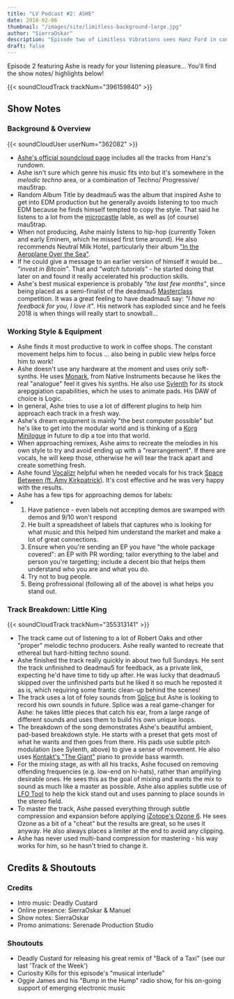```yaml
---
title: "LV Podcast #2: ASHE"
date: 2018-02-06
thumbnail: "/images/site/limitless-background-large.jpg"
author: "SierraOskar"
description: "Episode two of Limitless Vibrations sees Hanz Ford in conversation with fellow Canadian producer Ashe. Listen now to hear about the joys of working in coffee shops and his stonking track 'Little King'..."
draft: false
---
```

Episode 2 featuring Ashe is ready for your listening pleasure... You'll find the show notes/ highlights below!

{{< soundCloudTrack trackNum="396159840" >}}

## Show Notes

### Background & Overview

{{< soundCloudUser userNum="362082" >}}

*   [Ashe's official soundcloud page](https://soundcloud.com/asheofficial/tracks) includes all the tracks from Hanz's rundown.
*   Ashe isn't sure which genre his music fits into but it's somewhere in the *melodic techno* area, or a combination of Techno/ Progressive/ mau5trap.
*   Random Album Title by deadmau5 was the album that inspired Ashe to get into EDM production but he generally avoids listening to too much EDM because he finds himself tempted to copy the style. That said he listens to a lot from the [microcastle](https://microcastle.bandcamp.com) lable, as well as (of course) mau5trap.
*   When not producing, Ashe mainly listens to hip-hop (currently Token and early Eminem, which he missed first time around). He also recommends Neutral Milk Hotel, particularly their album ["In the Aeroplane Over the Sea"](https://www.popmatters.com/194640-what-in-the-aeroplane-over-the-sea-is-really-about-2495516849.html).
*   If he could give a message to an earlier version of himself it would be... _"invest in Bitcoin"_. That and _"watch tutorials"_ - he started doing that later on and found it really accelerated his production skills.
*   Ashe's best musical experience is probably _"the last few months"_, since being placed as a semi-finalist of the deadmau5 [Masterclass](http://www.masterclass.com) competition. It was a great feeling to have deadmau5 say: _"I have no feedback for you, I love it"_. His network has exploded since and he feels 2018 is when things will really start to snowball...

### Working Style & Equipment

*   Ashe finds it most productive to work in coffee shops. The constant movement helps him to focus ... also being in public view helps force him to work!
*   Ashe doesn't use any hardware at the moment and uses only soft-synths. He uses [Monark](https://www.native-instruments.com/en/products/komplete/synths/monark/), from Native Instruments because he likes the real "analogue" feel it gives his synths. He also use [Sylenth](https://www.lennardigital.com/sylenth1/) for its stock arepggiation capabilities, which he uses to animate pads. His DAW of choice is Logic.
*   In general, Ashe tries to use a lot of different plugins to help him approach each track in a fresh way.
*   Ashe's dream equipment is mainly "the best computer possible" but he's like to get into the modular world and is thinking of a [Korg Minilogue](http://www.korg.com/us/products/synthesizers/minilogue) in future to dip a toe into that world.
*   When approaching remixes, Ashe aims to recreate the melodies in his own style to try and avoid ending up with a "rearrangement". If there are vocals, he will keep those, otherwise he will tear the track apart and create something fresh.
*   Ashe found [Vocalizr](https://vocalizr.com) helpful when he needed vocals for his track [Space Between (ft. Amy Kirkpatrick)](https://soundcloud.com/asheofficial/ashe-amy-kirkpatrick-space-between-ft-amy-kirkpatrick). It's cost effective and he was very happy with the results.
*   Ashe has a few tips for approaching demos for labels:
*   1.  Have patience - even labels not accepting demos are swamped with demos and 9/10 won't respond
    2.  He built a spreadsheet of labels that captures who is looking for what music and this helped him understand the market and make a lot of great connections.
    3.  Ensure when you're sending an EP you have "the whole package covered": an EP with PR wording; tailor everything to the label and person you're targetting; include a decent bio that helps them understand who you are and what you do.
    4.  Try not to bug people.
    5.  Being profressional (following all of the above) is what helps you stand out.

### Track Breakdown: Little King

{{< soundCloudTrack trackNum="355313141" >}}

*   The track came out of listening to a lot of Robert Oaks and other "proper" melodic techno producers. Ashe really wanted to recreate that ethereal but hard-hitting techno sound.
*   Ashe finished the track really quickly in about two full Sundays. He sent the track unfinished to deadmau5 for feedback, as a private link, expecting he'd have time to tidy up after. He was lucky that deadmau5 skipped over the unfinished parts but he liked it so much he reposted it as is, which requiring some frantic clean-up behind the scenes!
*   The track uses a lot of foley sounds from [Splice](https://splice.com) but Ashe is looking to record his own sounds in future. Splice was a real game-changer for Ashe: he takes little pieces that catch his ear, from a large range of different sounds and uses them to build his own unique loops.
*   The breakdown of the song demonstrates Ashe's beautiful ambient, pad-based breakdown style. He starts with a preset that gets most of what he wants and then goes from there. His pads use subtle pitch modulation (see Sylenth, above) to give a sense of movement. He also uses [Kontakt's "The Giant"](https://www.native-instruments.com/en/products/komplete/keys/the-giant/) piano to provide bass warmth.
*   For the mixing stage, as with all his tracks, Ashe focused on removing offending frequencies (e.g. low-end on hi-hats), rather than amplifying desirable ones. He sees this as the goal of mixing and wants the mix to sound as much like a master as possible. Ashe also applies subtle use of [LFO Tool](https://www.xferrecords.com/products/lfotool) to help the kick stand out and uses panning to place sounds in the stereo field.
*   To master the track, Ashe passed everything through subtle compression and expansion before applying [iZotope's Ozone 6](https://www.izotope.com/en/products/master-and-deliver/ozone.html). He sees Ozone as a bit of a "cheat" but the results are great, so he uses it anyway. He also always places a limiter at the end to avoid any clipping.
*   Ashe has never used multi-band compression for mastering - his way works for him, so he hasn't tried to change it.

## Credits & Shoutouts

### Credits

*   Intro music: Deadly Custard
*   Online presence: SierraOskar & Manuel
*   Show notes: SierraOskar
*   Promo animations: Serenade Production Studio

### Shoutouts

*   Deadly Custard for releasing his great remix of "Back of a Taxi" (see our last 'Track of the Week')
*   Curiosity Kills for this episode's "musical interlude"
*   Oggie James and his "Bump in the Hump" radio show, for his on-going support of emerging electronic music